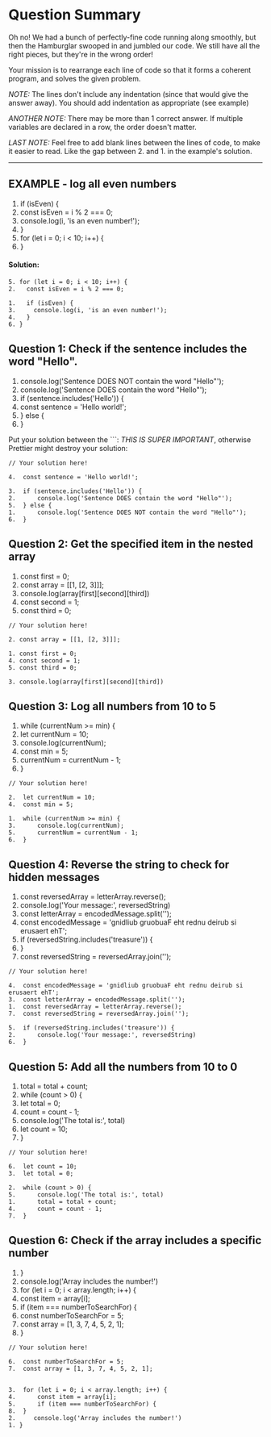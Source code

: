 # Question Summary

Oh no! We had a bunch of perfectly-fine code running along smoothly, but then
the Hamburglar swooped in and jumbled our code. We still have all the right
pieces, but they're in the wrong order!

Your mission is to rearrange each line of code so that it forms a coherent
program, and solves the given problem.

_NOTE:_ The lines don't include any indentation (since that would give the
answer away). You should add indentation as appropriate (see example)

_ANOTHER NOTE:_ There may be more than 1 correct answer. If multiple variables
are declared in a row, the order doesn't matter.

_LAST NOTE:_ Feel free to add blank lines between the lines of code, to make it
easier to read. Like the gap between 2. and 1. in the example's solution.

---

## EXAMPLE - log all even numbers

1. if (isEven) {
2. const isEven = i % 2 === 0;
3. console.log(i, 'is an even number!');
4. }
5. for (let i = 0; i < 10; i++) {
6. }

#### Solution:

```
5. for (let i = 0; i < 10; i++) {
2.   const isEven = i % 2 === 0;

1.   if (isEven) {
3.     console.log(i, 'is an even number!');
4.   }
6. }
```

## Question 1: Check if the sentence includes the word "Hello".

1. console.log('Sentence DOES NOT contain the word "Hello"');
2. console.log('Sentence DOES contain the word "Hello"');
3. if (sentence.includes('Hello')) {
4. const sentence = 'Hello world!';
5. } else {
6. }

Put your solution between the ```:
_THIS IS SUPER IMPORTANT_, otherwise Prettier might destroy your solution:

```
// Your solution here!

4.  const sentence = 'Hello world!';

3.  if (sentence.includes('Hello')) {
2.      console.log('Sentence DOES contain the word "Hello"');
5.  } else {
1.      console.log('Sentence DOES NOT contain the word "Hello"');
6.  }
```

## Question 2: Get the specified item in the nested array

1. const first = 0;
2. const array = [[1, [2, 3]]];
3. console.log(array[first][second][third])
4. const second = 1;
5. const third = 0;

```
// Your solution here!

2. const array = [[1, [2, 3]]];

1. const first = 0;
4. const second = 1;
5. const third = 0;

3. console.log(array[first][second][third])

```

## Question 3: Log all numbers from 10 to 5

1. while (currentNum >= min) {
2. let currentNum = 10;
3. console.log(currentNum);
4. const min = 5;
5. currentNum = currentNum - 1;
6. }

```
// Your solution here!

2.  let currentNum = 10;
4.  const min = 5;

1.  while (currentNum >= min) {
3.      console.log(currentNum);
5.      currentNum = currentNum - 1;
6.  }
```

## Question 4: Reverse the string to check for hidden messages

1. const reversedArray = letterArray.reverse();
2. console.log('Your message:', reversedString)
3. const letterArray = encodedMessage.split('');
4. const encodedMessage = 'gnidliub gruobuaF eht rednu deirub si erusaert ehT';
5. if (reversedString.includes('treasure')) {
6. }
7. const reversedString = reversedArray.join('');

```
// Your solution here!

4.  const encodedMessage = 'gnidliub gruobuaF eht rednu deirub si erusaert ehT';
3.  const letterArray = encodedMessage.split('');
1.  const reversedArray = letterArray.reverse();
7.  const reversedString = reversedArray.join('');

5.  if (reversedString.includes('treasure')) {
2.      console.log('Your message:', reversedString)    
6.  }
```

## Question 5: Add all the numbers from 10 to 0

1. total = total + count;
2. while (count > 0) {
3. let total = 0;
4. count = count - 1;
5. console.log('The total is:', total)
6. let count = 10;
7. }

```
// Your solution here!

6.  let count = 10;
3.  let total = 0;

2.  while (count > 0) {
5.      console.log('The total is:', total)
1.      total = total + count;
4.      count = count - 1;
7.  }
```

## Question 6: Check if the array includes a specific number

1. }
2. console.log('Array includes the number!')
3. for (let i = 0; i < array.length; i++) {
4. const item = array[i];
5. if (item === numberToSearchFor) {
6. const numberToSearchFor = 5;
7. const array = [1, 3, 7, 4, 5, 2, 1];
8. }

```
// Your solution here!

6.  const numberToSearchFor = 5;
7.  const array = [1, 3, 7, 4, 5, 2, 1];


3.  for (let i = 0; i < array.length; i++) {
4.      const item = array[i];
5.      if (item === numberToSearchFor) {
8.  }
2.     console.log('Array includes the number!')
1. }
```
